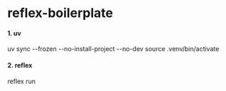 # reflex-boilerplate

#### 1. uv
uv sync --frozen --no-install-project --no-dev
source .venv/bin/activate

#### 2. reflex
reflex run




